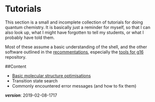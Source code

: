 # Tutorials

This section is a small and incomplete collection of tutorials for doing quantum chemistry.
It is basically just a reminder for myself, so that I can also look up, 
what I might have forgotten to tell my students, or what I probably have told them.

Most of these assume a basic understanding of the shell, 
and the other software outlined in the [recommentations](../misc/recommended-software.md),
especially the [tools for g16](https://github.com/polyluxus/tools-for-g16.bash) repository.
      

##Content

- [Basic molecular structure optimisations](mol_struc_en.md)
- Transition state search
- Commonly encountered error messages (and how to fix them)

___version___: 2019-02-08-1717
